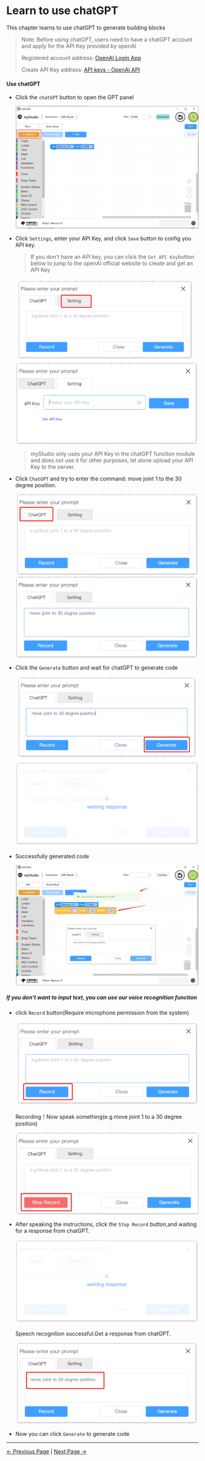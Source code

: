 # Learn to use chatGPT

This chapter learns to use chatGPT to generate building blocks

>Note: Before using chatGPT, users need to have a chatGPT account and apply for the API Key provided by openAI
>
>Registered account address: [OpenAI Login App](https://chat.openai.com/auth/login)
>
>Create API Key address: [API keys - OpenAI API](https://platform.openai.com/api-keys)



#### Use chatGPT

- Click the `chatGPT` button to open the GPT panel

  <img src="..\..\..\..\resources\5-BasicApplication\5.2-ApplicationUse\5.2.1-mystudio\1-myblockly\images\5\1.png" />






- Click `Settings`, enter your API Key, and click `Save` button to config you API key.

  > If you don't have an API key, you can click the `Get API Key`button below to jump to the openAI official website to create and get an API Key

  <img src="..\..\..\..\resources\5-BasicApplication\5.2-ApplicationUse\5.2.1-mystudio\1-myblockly\images\5\2.png" />

  <img src="..\..\..\..\resources\5-BasicApplication\5.2-ApplicationUse\5.2.1-mystudio\1-myblockly\images\5\3.png" />









  > myStudio only uses your API Key in the chatGPT function module and does not use it for other purposes, let alone upload your API Key to the server.



- Click `ChatGPT` and try to enter the command: move joint 1  to the 30 degree position.

  <img src="..\..\..\..\resources\5-BasicApplication\5.2-ApplicationUse\5.2.1-mystudio\1-myblockly\images\5\4.png" />

  <img src="..\..\..\..\resources\5-BasicApplication\5.2-ApplicationUse\5.2.1-mystudio\1-myblockly\images\5\5.png" />





- Click the `Generate` button and wait for chatGPT to generate code

  <img src="..\..\..\..\resources\5-BasicApplication\5.2-ApplicationUse\5.2.1-mystudio\1-myblockly\images\5\generate_btn.png" />

  <img src="..\..\..\..\resources\5-BasicApplication\5.2-ApplicationUse\5.2.1-mystudio\1-myblockly\images\5\waiting_generate.png" />


- Successfully generated code

  <img src="..\..\..\..\resources\5-BasicApplication\5.2-ApplicationUse\5.2.1-mystudio\1-myblockly\images\5\generate_success.png" />







##### If you don't want to input text, you can use our voice recognition function

- click  `Record` button(Require microphone permission from the system)

  <img src="..\..\..\..\resources\5-BasicApplication\5.2-ApplicationUse\5.2.1-mystudio\1-myblockly\images\5\record_btn.png" />

  Recording！Now speak something(e.g.move joint 1 to a 30 degree position)

  <img src="..\..\..\..\resources\5-BasicApplication\5.2-ApplicationUse\5.2.1-mystudio\1-myblockly\images\5\recording.png" />





- After speaking the instructions, click the `Stop Record` button,and waiting for a response from chatGPT.

  <img src="..\..\..\..\resources\5-BasicApplication\5.2-ApplicationUse\5.2.1-mystudio\1-myblockly\images\5\waiting_record_response.png" />

  Speech recognition successful.Get a response from chatGPT.

  <img src="..\..\..\..\resources\5-BasicApplication\5.2-ApplicationUse\5.2.1-mystudio\1-myblockly\images\5\record_response.png" />



- Now you can click `Generate` to generate code






















---

[← Previous Page](./4-quickMove.md) | [Next Page →](./6-singleStep.md)









